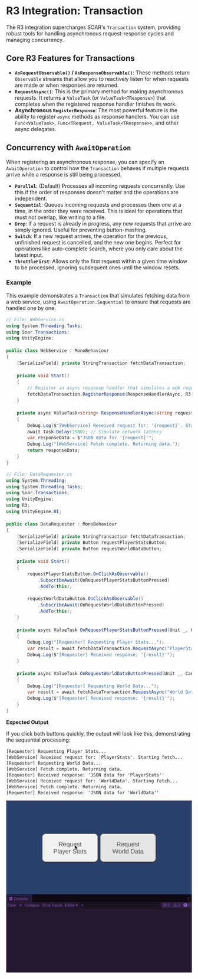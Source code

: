 # R3 Integration: Transaction

The R3 integration supercharges SOAR's `Transaction` system, providing robust tools for handling asynchronous request-response cycles and managing concurrency.

## Core R3 Features for Transactions

-   **`AsRequestObservable()` / `AsResponseObservable()`**: These methods return `Observable` streams that allow you to reactively listen for when requests are made or when responses are returned.
-   **`RequestAsync()`**: This is the primary method for making asynchronous requests. It returns a `ValueTask` (or `ValueTask<TResponse>`) that completes when the registered response handler finishes its work.
-   **Asynchronous `RegisterResponse`**: The most powerful feature is the ability to register `async` methods as response handlers. You can use `Func<ValueTask>`, `Func<TRequest, ValueTask<TResponse>>`, and other async delegates.

## Concurrency with `AwaitOperation`

When registering an asynchronous response, you can specify an `AwaitOperation` to control how the `Transaction` behaves if multiple requests arrive while a response is still being processed.

-   **`Parallel`**: (Default) Processes all incoming requests concurrently. Use this if the order of responses doesn't matter and the operations are independent.
-   **`Sequential`**: Queues incoming requests and processes them one at a time, in the order they were received. This is ideal for operations that must not overlap, like writing to a file.
-   **`Drop`**: If a request is already in progress, any new requests that arrive are simply ignored. Useful for preventing button-mashing.
-   **`Switch`**: If a new request arrives, the operation for the previous, unfinished request is cancelled, and the new one begins. Perfect for operations like auto-complete search, where you only care about the latest input.
-   **`ThrottleFirst`**: Allows only the first request within a given time window to be processed, ignoring subsequent ones until the window resets.

### Example

This example demonstrates a `Transaction` that simulates fetching data from a web service, using `AwaitOperation.Sequential` to ensure that requests are handled one by one.

```csharp
// File: WebService.cs
using System.Threading.Tasks;
using Soar.Transactions;
using UnityEngine;

public class WebService : MonoBehaviour
{
    [SerializeField] private StringTransaction fetchDataTransaction;

    private void Start()
    {
        // Register an async response handler that simulates a web request
        fetchDataTransaction.RegisterResponse(ResponseHandlerAsync, R3.AwaitOperation.Sequential); // Process requests one by one
    }

    private async ValueTask<string> ResponseHandlerAsync(string request)
    {
        Debug.Log($"[WebService] Received request for: '{request}'. Starting fetch...");
        await Task.Delay(1500); // Simulate network latency
        var responseData = $"JSON data for '{request}'";
        Debug.Log("[WebService] Fetch complete. Returning data.");
        return responseData;
    }
}
```

```csharp
// File: DataRequester.cs
using System.Threading;
using System.Threading.Tasks;
using Soar.Transactions;
using UnityEngine;
using R3;
using UnityEngine.UI;

public class DataRequester : MonoBehaviour
{
    [SerializeField] private StringTransaction fetchDataTransaction;
    [SerializeField] private Button requestPlayerStatsButton;
    [SerializeField] private Button requestWorldDataButton;

    private void Start()
    {
        requestPlayerStatsButton.OnClickAsObservable()
            .SubscribeAwait(OnRequestPlayerStatsButtonPressed)
            .AddTo(this);

        requestWorldDataButton.OnClickAsObservable()
            .SubscribeAwait(OnRequestWorldDataButtonPressed)
            .AddTo(this);
    }

    private async ValueTask OnRequestPlayerStatsButtonPressed(Unit _, CancellationToken token)
    {
        Debug.Log("[Requester] Requesting Player Stats...");
        var result = await fetchDataTransaction.RequestAsync("PlayerStats", token);
        Debug.Log($"[Requester] Received response: '{result}'");
    }
    
    private async ValueTask OnRequestWorldDataButtonPressed(Unit _, CancellationToken token)
    {
        Debug.Log("[Requester] Requesting World Data...");
        var result = await fetchDataTransaction.RequestAsync("World Data", token);
        Debug.Log($"[Requester] Received response: '{result}'");
    }
}
```

**Expected Output**

If you click both buttons quickly, the output will look like this, demonstrating the sequential processing:
```
[Requester] Requesting Player Stats...
[WebService] Received request for: 'PlayerStats'. Starting fetch...
[Requester] Requesting World Data...
[WebService] Fetch complete. Returning data.
[Requester] Received response: 'JSON data for 'PlayerStats''
[WebService] Received request for: 'WorldData'. Starting fetch...
[WebService] Fetch complete. Returning data.
[Requester] Received response: 'JSON data for 'WorldData''
```

![SOAR_R3_TransactionExample](../assets/images/SOAR_R3_TransactionExample.gif)
